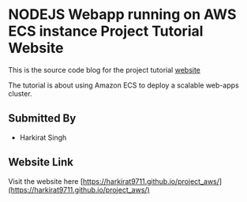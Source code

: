 # NODEJS Webapp running on AWS ECS instance Project Tutorial Website

This is the source code blog for the project tutorial [website](https://harkirat9711.github.io/project_aws/)

The tutorial is about using Amazon ECS to deploy a scalable web-apps cluster.

## Submitted By
* Harkirat Singh

## Website Link
 Visit the website here [https://harkirat9711.github.io/project_aws/](https://harkirat9711.github.io/project_aws/)
